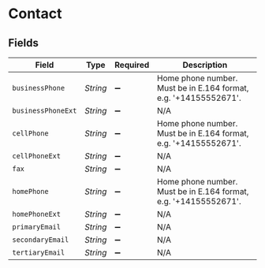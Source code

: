# Contact


## Fields

| Field                                                            | Type                                                             | Required                                                         | Description                                                      |
| ---------------------------------------------------------------- | ---------------------------------------------------------------- | ---------------------------------------------------------------- | ---------------------------------------------------------------- |
| `businessPhone`                                                  | *String*                                                         | :heavy_minus_sign:                                               | Home phone number. Must be in E.164 format, e.g. '+14155552671'. |
| `businessPhoneExt`                                               | *String*                                                         | :heavy_minus_sign:                                               | N/A                                                              |
| `cellPhone`                                                      | *String*                                                         | :heavy_minus_sign:                                               | Home phone number. Must be in E.164 format, e.g. '+14155552671'. |
| `cellPhoneExt`                                                   | *String*                                                         | :heavy_minus_sign:                                               | N/A                                                              |
| `fax`                                                            | *String*                                                         | :heavy_minus_sign:                                               | N/A                                                              |
| `homePhone`                                                      | *String*                                                         | :heavy_minus_sign:                                               | Home phone number. Must be in E.164 format, e.g. '+14155552671'. |
| `homePhoneExt`                                                   | *String*                                                         | :heavy_minus_sign:                                               | N/A                                                              |
| `primaryEmail`                                                   | *String*                                                         | :heavy_minus_sign:                                               | N/A                                                              |
| `secondaryEmail`                                                 | *String*                                                         | :heavy_minus_sign:                                               | N/A                                                              |
| `tertiaryEmail`                                                  | *String*                                                         | :heavy_minus_sign:                                               | N/A                                                              |